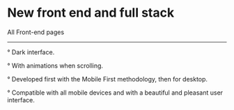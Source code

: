 # New front end and full stack


All Front-end pages 
______________________

° Dark interface.

° With animations when scrolling.

° Developed first with the Mobile First methodology, then for desktop.

° Compatible with all mobile devices and with a beautiful and pleasant user interface.


